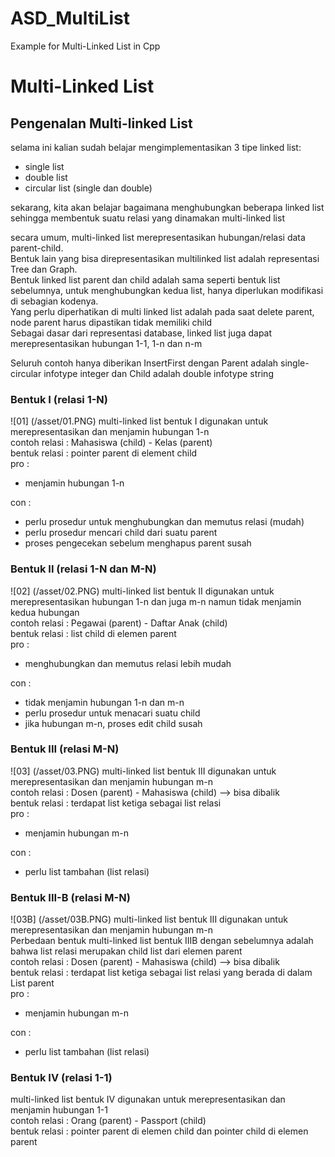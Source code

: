 # ASD_MultiList
Example for Multi-Linked List in Cpp

# Multi-Linked List

## Pengenalan Multi-linked List
selama ini kalian sudah belajar mengimplementasikan 3 tipe linked list:
* single list
* double list
* circular list (single dan double)

sekarang, kita akan belajar bagaimana menghubungkan beberapa linked list sehingga membentuk suatu relasi yang dinamakan multi-linked list

secara umum, multi-linked list merepresentasikan hubungan/relasi data parent-child. <br>
Bentuk lain yang bisa direpresentasikan multilinked list adalah representasi Tree dan Graph.  <br>
Bentuk linked list parent dan child adalah sama seperti bentuk list sebelumnya, untuk menghubungkan kedua list, hanya diperlukan modifikasi di sebagian kodenya.  <br>
Yang perlu diperhatikan di multi linked list adalah pada saat delete parent, node parent harus dipastikan tidak memiliki child <br>
Sebagai dasar dari representasi database, linked list juga dapat merepresentasikan hubungan 1-1, 1-n dan n-m<br>

Seluruh contoh hanya diberikan InsertFirst dengan Parent adalah single-circular infotype integer dan Child adalah double infotype string<br>

### Bentuk I (relasi 1-N)
![01] (/asset/01.PNG)
multi-linked list bentuk I digunakan untuk merepresentasikan dan menjamin hubungan 1-n <br>
contoh relasi : Mahasiswa (child) - Kelas (parent)<br>
bentuk relasi : pointer parent di element child<br>
pro : <br>
* menjamin hubungan 1-n

con :<br>
* perlu prosedur untuk menghubungkan dan memutus relasi (mudah)
* perlu prosedur mencari child dari suatu parent
* proses pengecekan sebelum menghapus parent susah


### Bentuk II (relasi 1-N dan M-N)
![02] (/asset/02.PNG)
multi-linked list bentuk II digunakan untuk merepresentasikan hubungan 1-n dan juga m-n namun tidak menjamin kedua hubungan<br>
contoh relasi : Pegawai (parent) - Daftar Anak (child)<br>
bentuk relasi : list child di elemen parent<br>
pro : <br>
* menghubungkan dan memutus relasi lebih mudah

con : <br>
* tidak menjamin hubungan 1-n dan m-n
* perlu prosedur untuk menacari suatu child
* jika hubungan m-n, proses edit child susah


### Bentuk III (relasi M-N)
![03] (/asset/03.PNG)
multi-linked list bentuk III digunakan untuk merepresentasikan dan menjamin hubungan m-n<br>
contoh relasi : Dosen (parent) - Mahasiswa (child)  --> bisa dibalik<br>
bentuk relasi : terdapat list ketiga sebagai list relasi<br>
pro : <br>
* menjamin hubungan m-n

con : <br>
* perlu list tambahan (list relasi)

### Bentuk III-B (relasi M-N)
![03B] (/asset/03B.PNG)
multi-linked list bentuk III digunakan untuk merepresentasikan dan menjamin hubungan m-n<br>
Perbedaan bentuk multi-linked list bentuk IIIB dengan sebelumnya adalah bahwa list relasi merupakan child list dari elemen parent<br>
contoh relasi : Dosen (parent) - Mahasiswa (child)  --> bisa dibalik<br>
bentuk relasi : terdapat list ketiga sebagai list relasi yang berada di dalam List parent<br>
pro : <br>
* menjamin hubungan m-n

con : <br>
* perlu list tambahan (list relasi)


### Bentuk IV (relasi 1-1)
multi-linked list bentuk IV digunakan untuk merepresentasikan dan menjamin hubungan 1-1<br>
contoh relasi : Orang (parent) - Passport (child)<br>
bentuk relasi : pointer parent di elemen child dan pointer child di elemen parent<br>